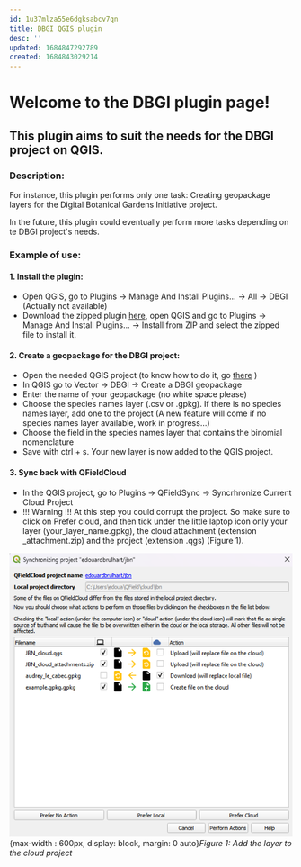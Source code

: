 ```yaml
---
id: 1u37mlza55e6dgksabcv7qn
title: DBGI QGIS plugin
desc: ''
updated: 1684847292789
created: 1684843029214
---
```

# Welcome to the DBGI plugin page!

## This plugin aims to suit the needs for the DBGI project on QGIS.

### Description:

For instance, this plugin performs only one task: Creating geopackage layers for the Digital Botanical Gardens Initiative project.

In the future, this plugin could eventually perform more tasks depending on te DBGI project's needs.

### Example of use:

#### 1. Install the plugin: 
- Open QGIS, go to Plugins -> Manage And Install Plugins... -> All -> DBGI (Actually not available)
- Download the zipped plugin [here](https://github.com/digital-botanical-gardens-initiative/gpkg_creator/releases/download/v0.1/gpkg_creator.zip), open QGIS and go to Plugins -> Manage And Install Plugins... -> Install from ZIP and select the zipped file to install it.

#### 2. Create a geopackage for the DBGI project:
- Open the needed QGIS project (to know how to do it, go [there](https://www.dbgi.org/dendron-dbgi/notes/qug423ond4xtns8lelu38p2/) )
- In QGIS go to Vector -> DBGI -> Create a DBGI geopackage
- Enter the name of your geopackage (no white space please)
- Choose the species names layer (.csv or .gpkg). If there is no species names layer, add one to the project (A new feature will come if no species names layer available, work in progress...)
- Choose the field in the species names layer that contains the binomial nomenclature
- Save with ctrl + s. Your new layer is now added to the QGIS project.

#### 3. Sync back with QFieldCloud
- In the QGIS project, go to Plugins -> QFieldSync -> Syncrhronize Current Cloud Project
- !!! Warning !!! At this step you could corrupt the project. So make sure to click on Prefer cloud, and then tick under the little laptop icon only your layer (your_layer_name.gpkg), the cloud attachment (extension _attachment.zip) and the project (extension .qgs) (Figure 1).

![sync back](assets/images/sync_back_QGIS.png){max-width : 600px, display: block, margin: 0 auto}*Figure 1: Add the layer to the cloud project*